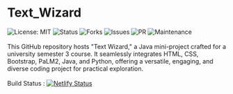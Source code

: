 # Text_Wizard
![License: MIT](https://img.shields.io/badge/License-MIT-yellow.svg?style=for-the-badges)
![Status](https://img.shields.io/website-up-down-green-red/https/twizard.netlify.app.svg)
![Forks](https://img.shields.io/github/forks/ADITYAVOFFICIAL/Text_Wizard.svg)
![Issues](https://img.shields.io/github/issues/ADITYAVOFFICIAL/Text_Wizard.svg)
![PR](https://img.shields.io/github/issues-pr/ADITYAVOFFICIAL/Text_Wizard.svg)
![Maintenance](https://img.shields.io/badge/Maintained%3F-yes-green.svg)
<br><br>
This GitHub repository hosts "Text Wizard," a Java mini-project crafted for a university semester 3 course. It seamlessly integrates HTML, CSS, Bootstrap, PaLM2, Java, and Python, offering a versatile, engaging, and diverse coding project for practical exploration.<br><br>Build Status : 
[![Netlify Status](https://api.netlify.com/api/v1/badges/2383e814-0292-4cbc-9f63-107be4c45839/deploy-status)](https://app.netlify.com/sites/twizard/deploys)
